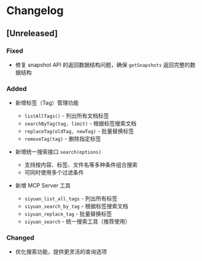 # Changelog

## [Unreleased]

### Fixed
- 修复 snapshot API 的返回数据结构问题，确保 `getSnapshots` 返回完整的数据结构

### Added
- 新增标签（Tag）管理功能
  - `listAllTags()` - 列出所有文档标签
  - `searchByTag(tag, limit)` - 根据标签搜索文档
  - `replaceTag(oldTag, newTag)` - 批量替换标签
  - `removeTag(tag)` - 删除指定标签
  
- 新增统一搜索接口 `search(options)` 
  - 支持按内容、标签、文件名等多种条件组合搜索
  - 可同时使用多个过滤条件
  
- 新增 MCP Server 工具
  - `siyuan_list_all_tags` - 列出所有标签
  - `siyuan_search_by_tag` - 根据标签搜索文档
  - `siyuan_replace_tag` - 批量替换标签
  - `siyuan_search` - 统一搜索工具（推荐使用）

### Changed
- 优化搜索功能，提供更灵活的查询选项
